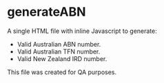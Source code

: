 # generateABN
A single HTML file with inline Javascript to generate:
- Valid Australian ABN number.
- Valid Australian TFN number.
- Valid New Zealand IRD number.

This file was created for QA purposes.
